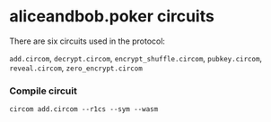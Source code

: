 # aliceandbob.poker circuits

There are six circuits used in the protocol:

`add.circom`, `decrypt.circom`, `encrypt_shuffle.circom`, `pubkey.circom`, `reveal.circom`, `zero_encrypt.circom`

### Compile circuit

```circom add.circom --r1cs --sym --wasm```
